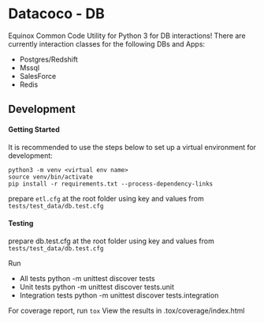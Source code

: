 # Datacoco - DB

Equinox Common Code Utility for Python 3 for DB interactions!
There are currently interaction classes for the following DBs and Apps:

+ Postgres/Redshift
+ Mssql
+ SalesForce
+ Redis


## Development

#### Getting Started

It is recommended to use the steps below to set up a virtual environment for development:


```
python3 -m venv <virtual env name>
source venv/bin/activate
pip install -r requirements.txt --process-dependency-links
```

prepare `etl.cfg` at the root folder using key and values from `tests/test_data/db.test.cfg`

#### Testing
prepare db.test.cfg at the root folder using key and values from `tests/test_data/db.test.cfg`

Run
- All tests
    python -m unittest discover tests
- Unit tests
    python -m unittest discover tests.unit
- Integration tests
    python -m unittest discover tests.integration

For coverage report, run `tox`
View the results in .tox/coverage/index.html